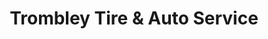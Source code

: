 ---
title: "Trombley Tire & Auto Service"
url: /ithaca/trombley-tire-and-auto-service/
shop: tyres
---